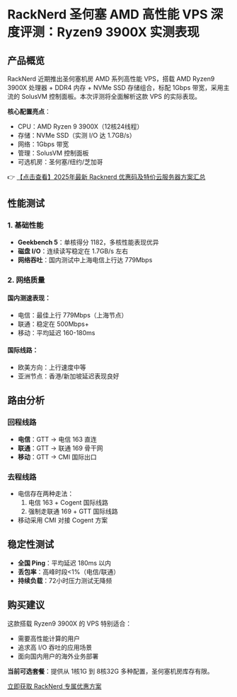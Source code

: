# RackNerd 圣何塞 AMD 高性能 VPS 深度评测：Ryzen9 3900X 实测表现

## 产品概览

RackNerd 近期推出圣何塞机房 AMD 系列高性能 VPS，搭载 AMD Ryzen9 3900X 处理器 + DDR4 内存 + NVMe SSD 存储组合，标配 1Gbps 带宽，采用主流的 SolusVM 控制面板。本次评测将全面解析这款 VPS 的实际表现。

**核心配置亮点**：
- CPU：AMD Ryzen 9 3900X（12核24线程）
- 存储：NVMe SSD（实测 I/O 达 1.7GB/s）
- 网络：1Gbps 带宽
- 管理：SolusVM 控制面板
- 可选机房：圣何塞/纽约/芝加哥

👉 [【点击查看】2025年最新 Racknerd 优惠码及特价云服务器方案汇总](https://bit.ly/Rack_Nerd)

## 性能测试

### 1. 基础性能
- **Geekbench 5**：单核得分 1182，多核性能表现优异
- **磁盘 I/O**：连续读写稳定在 1.7GB/s 左右
- **网络吞吐**：国内测试中上海电信上行达 779Mbps

### 2. 网络质量
#### 国内测速表现：
- 电信：最佳上行 779Mbps（上海节点）
- 联通：稳定在 500Mbps+ 
- 移动：平均延迟 160-180ms

#### 国际线路：
- 欧美方向：上行速度中等
- 亚洲节点：香港/新加坡延迟表现良好

## 路由分析

### 回程线路
- **电信**：GTT → 电信 163 直连
- **联通**：GTT → 联通 169 骨干网
- **移动**：GTT → CMI 国际出口

### 去程线路
- 电信存在两种走法：
  1. 电信 163 + Cogent 国际线路
  2. 强制走联通 169 + GTT 国际线路
- 移动采用 CMI 对接 Cogent 方案

## 稳定性测试

- **全国 Ping**：平均延迟 180ms 以内
- **丢包率**：高峰时段<1%（电信/联通）
- **持续负载**：72小时压力测试无降频

## 购买建议

这款搭载 Ryzen9 3900X 的 VPS 特别适合：
- 需要高性能计算的用户
- 追求高 I/O 吞吐的应用场景
- 面向国内用户的海外业务部署

**当前可选套餐**：提供从 1核1G 到 8核32G 多种配置，圣何塞机房库存有限。

[立即获取 RackNerd 专属优惠方案](https://bit.ly/Rack_Nerd)